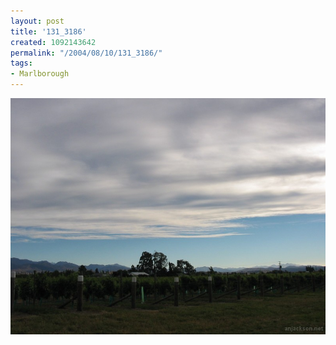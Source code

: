 ```yaml
---
layout: post
title: '131_3186'
created: 1092143642
permalink: "/2004/08/10/131_3186/"
tags:
- Marlborough
---
```


<img src="/image/images/131_3186-1129.jpg"/>

